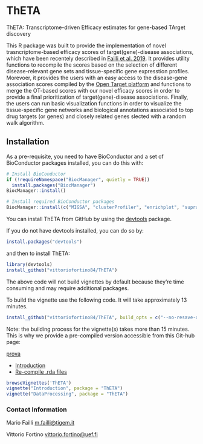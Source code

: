 # ThETA
ThETA: Transcriptome-driven Efficacy estimates for gene-based TArget discovery

This R package was built to provide the implementation of novel trasncriptome-based efficacy scores of target(gene)-disease associations, which have been recentely described in [Failli et al. 2019](https://www.nature.com/articles/s41598-019-46293-7). It provides utility functions to recompile the scores based on the selection of different disease-relevant gene sets and tissue-specific gene expresstion profiles. Morevoer, it provides the users with an easy access to the disease-gene association scores compiled by the [Open Target platform](https://www.targetvalidation.org/) and functions to merge the OT-based scores with our novel efficacy scores in order to provide a final prioritization of target(gene)-disease associations. Finally, the users can run basic visualization functions in order to visualize the tissue-specific gene networks and biological annotations associated to top drug targets (or genes) and closely related genes slected with a random walk algorithm. 

## Installation

As a pre-requisite, you need to have BioConductor and a set of BioConductor packages installed, you can do this with:

```r
# Install BioConductor
if (!requireNamespace("BiocManager", quietly = TRUE))
  install.packages("BiocManager")
BiocManager::install()

# Install required BioConductor packages
BiocManager::install(c("MIGSA", "clusterProfiler", "enrichplot", "supraHex", "ReactomePA", "graph", "Rgraphviz", "MeSH.db", "BiocStyle"))
```

You can install ThETA from GitHub by using the [devtools](https://cran.r-project.org/web/packages/devtools/index.html) package. 

If you do not have devtools installed, you can do so by:
```r
install.packages("devtools")
```

and then to install ThETA:

```r
library(devtools)
install_github("vittoriofortino84/ThETA")
```
The above code will not build vignettes by default because they’re time consuming and may require additional packages.

To build the vignette use the following code. It will take approximately 13 minutes.  
```r
install_github("vittoriofortino84/ThETA", build_opts = c("--no-resave-data", "--no-manual"), build_vignettes = TRUE)
```
Note: the building process for the vignette(s) takes more than 15 minutes. This is why we provide a pre-compiled version accessible from this Git-hub page:

[prova]()

* [Introduction](https://htmlpreview.github.io/?https://github.com/vittoriofortino84/Data-Vignettes/blob/master/ThETA/Vignettes/Introduction.html)
* [Re-compile .rda files](https://htmlpreview.github.io/?https://github.com/vittoriofortino84/Data-Vignettes/blob/master/ThETA/Vignettes/DataProcessing.html)

```r
browseVignettes('ThETA')
vignette("Introduction", package = "ThETA")
vignette("DataProcessing", package = "ThETA")
```

### Contact Information
Mario Failli <m.failli@tigem.it>

Vittorio Fortino <vittorio.fortino@uef.fi>

